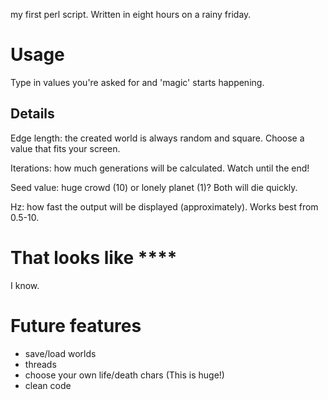 my first perl script. Written in eight hours on a rainy friday.

Usage
=====

Type in values you're asked for and 'magic' starts happening.

Details
-------
Edge length: the created world is always random and square. Choose a value that fits your screen.

Iterations: how much generations will be calculated. Watch until the end!

Seed value: huge crowd (10) or lonely planet (1)? Both will die quickly.

Hz: how fast the output will be displayed (approximately). Works best from 0.5-10. 


That looks like ****
====================

I know. 

Future features
===============

* save/load worlds
* threads
* choose your own life/death chars (This is huge!)
* clean code
